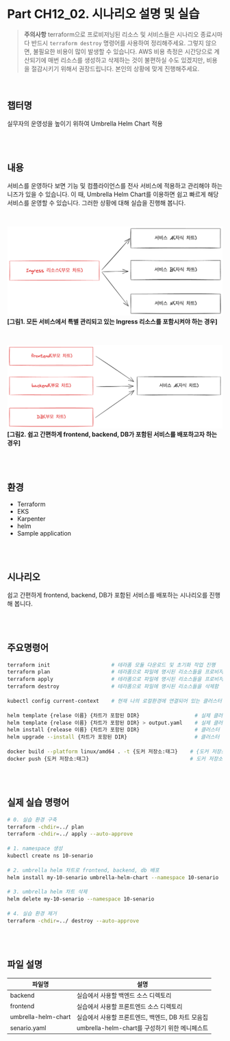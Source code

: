 # Part CH12_02. 시나리오 설명 및 실습
> **주의사항**
terraform으로 프로비저닝된 리소스 및 서비스들은 시나리오 종료시마다 반드시 `terraform destroy` 명령어를 사용하여 정리해주세요. 그렇지 않으면, 불필요한 비용이 많이 발생할 수 있습니다. AWS 비용 측정은 시간당으로 계산되기에 매번 리소스를 생성하고 삭제하는 것이 불편하실 수도 있겠지만, 비용을 절감시키기 위해서 권장드립니다. 본인의 상황에 맞게 진행해주세요.

<br>

## 챕터명

실무자의 운영성을 높이기 위하여 Umbrella Helm Chart 적용

<br><br>

## 내용

서비스를 운영하다 보면 기능 및 컴플라이언스를 전사 서비스에 적용하고 관리해야 하는 니즈가 있을 수 있습니다. 이 때, Umbrella Helm Chart를 이용하면 쉽고 빠르게 해당 서비스를 운영할 수 있습니다. 그러한 상황에 대해 실습을 진행해 봅니다.

<br>

![umbrella_helm_chart01](../../images/11-senario01.png)
**[그림1. 모든 서비스에서 특별 관리되고 있는 Ingress 리소스를 포함시켜야 하는 경우]**

<br>

![umbrella_helm_chart02](../../images/11-senario02.png)
**[그림2. 쉽고 간편하게 frontend, backend, DB가 포함된 서비스를 배포하고자 하는 경우]**

<br><br>

## 환경

- Terraform
- EKS
- Karpenter
- helm
- Sample application

<br><br>

## 시나리오

쉽고 간편하게 frontend, backend, DB가 포함된 서비스를 배포하는 시나리오를 진행해 봅니다.

<br><br>

## 주요명령어

```bash
terraform init                    # 테라폼 모듈 다운로드 및 초기화 작업 진행
terraform plan                    # 테라폼으로 파일에 명시된 리소스들을 프로비저닝 하기 전 확인단계
terraform apply                   # 테라폼으로 파일에 명시된 리소스들을 프로비저닝
terraform destroy                 # 테라폼으로 파일에 명시된 리소스들을 삭제함

kubectl config current-context    # 현재 나의 로컬환경에 연결되어 있는 클러스터 확인

helm template {relase 이름} {차트가 포함된 DIR}                  # 실제 클러스터 환경에 적용되기 전 dry-run과 같이 메니페스트를 출력
helm template {relase 이름} {차트가 포함된 DIR} > output.yaml    # 실제 클러스터 환경에 적용되기 전 dry-run과 같이 메니페스트를 파일에 출력
helm install {release 이름} {차트가 포함된 DIR}                  # 클러스터 환경에 helm 차트를 배포
helm upgrade --install {차트가 포함된 DIR}                      # 클러스터 환경에 helm 차트를 배포하거나 업데이트

docker build --platform linux/amd64 . -t {도커 저장소:태그}    # {도커 저장소:태그}이름을 가진 이미지를 현재 경로의 Dockerfile을 기준으로 만듬
docker push {도커 저장소:태그}                                 # 도커 저장소에 이미지를 업로드
```

<br><br>

## 실제 실습 명령어

```bash
# 0. 실습 환경 구축
terraform -chdir=../ plan 
terraform -chdir=../ apply --auto-approve

# 1. namespace 생성
kubectl create ns 10-senario

# 2. umbrella helm 차트로 frontend, backend, db 배포
helm install my-10-senario umbrella-helm-chart --namespace 10-senario

# 3. umbrella helm 차트 삭제
helm delete my-10-senario --namespace 10-senario

# 4. 실습 환경 제거
terraform -chdir=../ destroy --auto-approve
```

<br><br>

## 파일 설명
|파일명|설명|
|---|---|
|backend|실습에서 사용할 백엔드 소스 디렉토리|
|frontend|실습에서 사용할 프론트엔드 소스 디렉토리|
|umbrella-helm-chart|실습에서 사용할 프론트엔드, 백엔드, DB 차트 모음집|
|senario.yaml|umbrella-helm-chart를 구성하기 위한 메니페스트|

